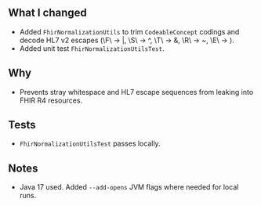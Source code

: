 ## What I changed
- Added `FhirNormalizationUtils` to trim `CodeableConcept` codings and decode HL7 v2 escapes (\F\ → |, \S\ → ^, \T\ → &, \R\ → ~, \E\ → \).
- Added unit test `FhirNormalizationUtilsTest`.

## Why
- Prevents stray whitespace and HL7 escape sequences from leaking into FHIR R4 resources.

## Tests
- `FhirNormalizationUtilsTest` passes locally.

## Notes
- Java 17 used. Added `--add-opens` JVM flags where needed for local runs.
